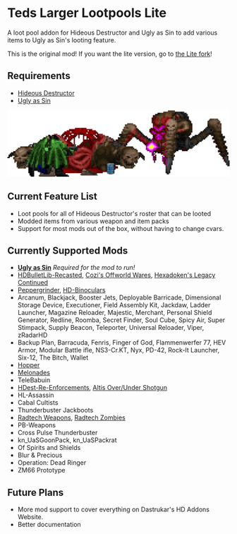 # Teds Larger Lootpools Lite

A loot pool addon for Hideous Destructor and Ugly as Sin to add various items to Ugly as Sin's looting feature.

This is the original mod! If you want the lite version, go to [the Lite fork](https://github.com/tedthedragon/TLL-Lite)!

## Requirements

- [Hideous Destructor](https://codeberg.org/mc776/HideousDestructor)
- [Ugly as Sin](https://github.com/caligari87/Ugly-as-Sin)

![Thumbnail](https://github.com/tedthedragon/Teds-Larger-Lootpools/blob/main/Teds-Larger-Lootpools.png)

## Current Feature List

- Loot pools for all of Hideous Destructor's roster that can be looted
- Modded items from various weapon and item packs
- Support for most mods out of the box, without having to change cvars.

## Currently Supported Mods

- **[Ugly as Sin](https://github.com/caligari87/Ugly-as-Sin)** *Required for the mod to run!*
- [HDBulletLib-Recasted](https://github.com/Gay-Snake-Squad/HDBulletLib-Recasted), [Cozi's Offworld Wares](https://github.com/Deadondev/Cozis-Offworld-Wares), [Hexadoken's Legacy Continued](https://github.com/Gay-Snake-Squad/HexaDoken-Legacy-Continued)
- [Peppergrinder](https://gitlab.com/hdiscord-saltmines/hd-peppergrinder), [HD-Binoculars](https://gitlab.com/prettyFist/hd-binoculars)
- Arcanum, Blackjack, Booster Jets, Deployable Barricade, Dimensional Storage Device, Executioner, Field Assembly Kit, Jackdaw, Ladder Launcher, Magazine Reloader, Majestic, Merchant, Personal Shield Generator, Redline, Roomba, Secret Finder, Soul Cube, Spicy Air, Super Stimpack, Supply Beacon, Teleporter, Universal Reloader, Viper, zRadarHD
- Backup Plan, Barracuda, Fenris, Finger of God, Flammenwerfer 77, HEV Armor, Modular Battle ifle, NS3-Cr.KT, Nyx, PD-42, Rock-It Launcher, Six-12, The Bitch, Wallet
- [Hopper](https://github.com/Cryomundus/HOPPER)
- [Melonades](https://github.com/melodica2905/hdest-melonades)
- TeleBabuin
- [HDest-Re-Enforcements](https://github.com/FDAapproved/HDest-Re-Enforcements), [Altis Over/Under Shotgun](https://github.com/FDAapproved/altis-over-and-under-shotgun)
- HL-Assassin
- Cabal Cultists
- Thunderbuster Jackboots
- [Radtech Weapons](https://github.com/swampyrad/RadTechWeaponsPack), [Radtech Zombies](https://github.com/swampyrad/RadTechZombies)
- PB-Weapons
- Cross Pulse Thunderbuster
- kn_UaSGoonPack, kn_UaSPackrat
- Of Spirits and Shields
- Blur & Precious
- Operation: Dead Ringer
- ZM66 Prototype

## Future Plans

- More mod support to cover everything on Dastrukar's HD Addons Website.
- Better documentation
